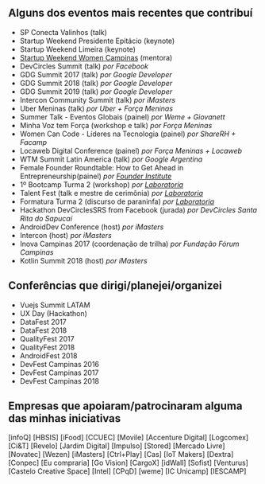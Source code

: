 ## Alguns dos eventos mais recentes que contribuí

* SP Conecta Valinhos (talk) <br />
* Startup Weekend Presidente Epitácio (keynote) <br />
* Startup Weekend Limeira (keynote) <br />
* [Startup Weekend Women Campinas](http://communities.techstars.com/brazil/campinas/startup-weekend/14053) (mentora) <br />
* DevCircles Summit (talk) *por Facebook* <br />
* GDG Summit 2017 (talk) *por Google Developer* <br />
* GDG Summit 2018 (talk) *por Google Developer* <br />
* GDG Summit 2019 (talk) *por Google Developer* <br />
* Intercon Community Summit (talk) *por iMasters* <br />
* Uber Meninas (talk) *por Uber + Força Meninas* <br />
* Summer Talk - Eventos Globais (painel) *por Weme + Giovanett* <br />
* Minha Voz tem Força (workshop e talk) *por Força Meninas* <br />
* Women Can Code - Líderes na Tecnologia (painel) *por ShareRH + Facamp* <br />
* Locaweb Digital Conference (painel) *por Força Meninas + Locaweb* <br />
* WTM Summit Latin America (talk) *por Google Argentina* <br />
* Female Founder Roundtable: How to Get Ahead in Entrepreneurship(painel) *por [Founder Institute](https://fi.co/event/183352-campinas-founder-hotseat-pitch-your-idea-to-city-startup-experts)* <br />
* 1º Bootcamp Turma 2 (workshop) *por [Laboratoria](https://www.laboratoria.la/br)* <br />
* Talent Fest (talk e mestre de cerimônia) *por [Laboratoria](https://www.laboratoria.la/br)* <br />
* Formatura Turma 2 (discurso de paraninfa) *por [Laboratoria](https://www.laboratoria.la/br)* <br />
* Hackathon DevCirclesSRS from Facebook (jurada) *por DevCircles Santa Rita do Sapucaí* <br />
* AndroidDev Conference (host) *por iMasters* <br />
* Intercon (host) *por iMasters* <br />
* Inova Campinas 2017 (coordenação de trilha) *por Fundação Fórum Campinas* <br />
* Kotlin Summit 2018 (host) *por iMasters*

## Conferências que dirigi/planejei/organizei

* Vuejs Summit LATAM <br />
* UX Day (Hackathon) <br />
* DataFest 2017 <br />
* DataFest 2018 <br />
* QualityFest 2017 <br />
* QualityFest 2018 <br />
* AndroidFest 2018 <br />
* DevFest Campinas 2016 <br />
* DevFest Campinas 2017 <br />
* DevFest Campinas 2018 <br />

## Empresas que apoiaram/patrocinaram alguma das minhas iniciativas

[infoQ] 
[HBSIS] 
[iFood] 
[CCUEC] 
[Movile] 
[Accenture Digital] 
[Logcomex] 
[Ci&T] 
[Revelo] 
[Jardim Digital] 
[Impulso] 
[Stored] 
[Mercado Livre] 
[Novatec] 
[Wezen] 
[iMasters] 
[Ctrl+Play] 
[Cas] 
[IoT Makers] 
[Dextra] 
[Conpec] 
[Eu compraria] 
[Go Vision] 
[CargoX] 
[idWall] 
[Sofist] 
[Venturus] 
[Castelo Creative Space] 
[Intel] 
[CPqD]
[weme]
[IC Unicamp]
[IESCAMP] 
